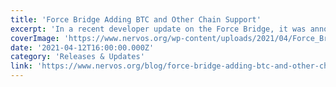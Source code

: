 ```yaml
---
title: 'Force Bridge Adding BTC and Other Chain Support'
excerpt: 'In a recent developer update on the Force Bridge, it was announced that support for new chains beyond just Ethereum would be coming. Currently, a Bitcoin bridge, along with TRON, EOS and Polkadot, are'
coverImage: 'https://www.nervos.org/wp-content/uploads/2021/04/Force_Bridge_Update_Asset-01-810x456.png'
date: '2021-04-12T16:00:00.000Z'
category: 'Releases & Updates'
link: 'https://www.nervos.org/blog/force-bridge-adding-btc-and-other-chain-support'
---
```


